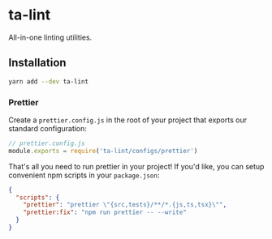 # ta-lint

All-in-one linting utilities.

## Installation

```sh
yarn add --dev ta-lint
```

### Prettier

Create a `prettier.config.js` in the root of your project that exports our standard configuration:

```js
// prettier.config.js
module.exports = require('ta-lint/configs/prettier')
```

That's all you need to run prettier in your project! If you'd like, you can setup convenient npm scripts in your `package.json`:

```json
{
  "scripts": {
    "prettier": "prettier \"{src,tests}/**/*.{js,ts,tsx}\"",
    "prettier:fix": "npm run prettier -- --write"
  }
}
```
